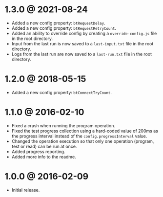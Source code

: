 1.3.0 @ 2021-08-24
==================

* Added a new config property: `btRequestDelay`.
* Added a new config property: `btRequestRetryCount`.
* Added an ability to override config by creating a `override-config.js` file in the root directory.
* Input from the last run is now saved to a `last-input.txt` file in the root directory.
* Logs from the last run are now saved to a `last-run.txt` file in the root directory.

1.2.0 @ 2018-05-15
==================

* Added a new config property: `btConnectTryCount`.

1.1.0 @ 2016-02-10
==================

* Fixed a crash when running the program operation.
* Fixed the test progress collection using a hard-coded value of 200ms as the progress interval instead
  of the `config.progressInterval` value.
* Changed the operation execution so that only one operation (program, test or read) can be run at once.
* Added progress reporting.
* Added more info to the readme.

1.0.0 @ 2016-02-09
==================

* Initial release.

